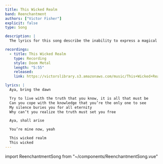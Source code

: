 ```yaml
---
title: This Wicked Realm
band: Reenchantment
authors: ["Victor Fisher"]
explicit: false
type: Song

description: |
  The lyrics for this song describe the inability to express a magical experience to other people. And the music was able to beautifully capture my interest in both doom metal and atmospheric rock.

recordings:
  - title: This Wicked Realm
    type: Recording
    style: Doom Metal
    length: "5:55"
    released: 
    link: https://victorslibrary.s3.amazonaws.com/music/This+Wicked+Realm/This+Wicked+Realm.mp3

lyrics: |
  Aya, bring the dawn

  Try to live with the truth that you know, it is all that must be
  Can you cope with the knowledge that you’re the only one to see
  My silence buries you for all eternity
  Why can’t you realize the truth must set you free

  Aya, shall arise

  You’re mine now, yeah

  This wicked realm
  This wicked
---
```


import ReenchantmentSong from "~/components/ReenchantmentSong.vue"

<ReenchantmentSong :songData="$frontmatter" />
